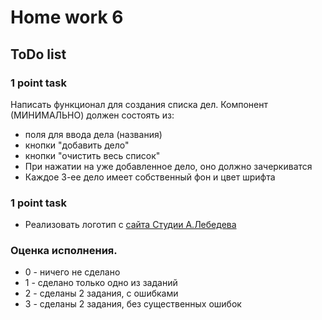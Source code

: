 <h1>Home work 6</h1>
<h2>ToDo list</h2>

<h3>1 point task</h3>
<div>
Написать функционал для создания списка дел. Компонент (МИНИМАЛЬНО) должен состоять из:
<ul>
<li>
поля для ввода дела (названия)
</li>
<li>
кнопки "добавить дело"
</li>
<li>
кнопки "очистить весь список"
</li>
<li>
При нажатии на уже добавленное дело, оно должно зачеркиватся
</li>
<li>
Каждое 3-ее дело имеет собственный фон и цвет шрифта
</li>
</ul>
</div>

<h3>1 point task</h3>
<div>
<ul>
<li>
Реализовать логотип с <a href="https://www.artlebedev.ru/">сайта Студии А.Лебедева</a>
</li>
</ul>
</div>


<h3>
Оценка исполнения.
</h3>

<ul>
<li>
0 - ничего не сделано
</li>
<li>
1 - сделано только одно из заданий
</li>
<li>
2 - сделаны 2 задания, с ошибками
</li>
<li>
3 - сделаны 2 задания, без существенных ошибок
</li>
</ul>

